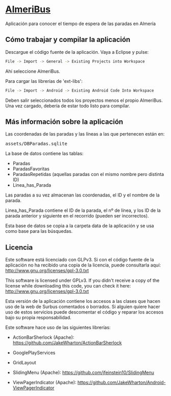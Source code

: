 [AlmeriBus](https://play.google.com/store/apps/details?id=org.arasthel.almeribus)
=========

Aplicación para conocer el tiempo de espera de las paradas en Almería

Cómo trabajar y compilar la aplicación
--------------------------------------

Descargue el código fuente de la aplicación. Vaya a Eclipse y pulse:

```bash
File -> Import -> General -> Existing Projects into Workspace
```
Ahí seleccione AlmeriBus.

Para cargar las librerías de 'ext-libs':

```bash
File -> Import -> Android -> Existing Android Code Into Workspace
```

Deben salir seleccionados todos los proyectos menos el propio AlmeriBus. Una vez cargado, debería de estar todo listo para compilar.

Más información sobre la aplicación
-----------------------------------

Las coordenadas de las paradas y las líneas a las que pertenecen están en:

<pre>assets/DBParadas.sqlite</pre>

La base de datos contiene las tablas:

* Paradas
* ParadasFavoritas
* ParadasRepetidas (aquellas paradas con el mismo nombre pero distinta ID)
* Linea_has_Parada

Las paradas a su vez almacenan las coordenadas, el ID y el nombre de la parada.

Linea_has_Parada contiene el ID de la parada, el nº de línea, y los ID de la parada anterior y siguiente en el recorrido (pueden ser incorrectos).

Esta base de datos se copia a la carpeta data de la aplicación y se usa como base para las búsquedas.

Licencia
--------

Este software está licenciado con GLPv3. Si con el código fuente de la aplicación no ha recibido una copia de la licencia, puede consultarla aquí:
http://www.gnu.org/licenses/gpl-3.0.txt

This software is licensed under GPLv3. If you didn't receive a copy of the license while downloading this code, you can check it here: http://www.gnu.org/licenses/gpl-3.0.txt

Esta versión de la aplicación contiene los accesos a las clases que hacen uso de la web de Surbus comentados o borrados. Si alguien quiere hacer uso de estos servicios puede descomentar el código y reparar los accesos bajo su propia responsabilidad.

Este software hace uso de las siguientes librerías:

* ActionBarSherlock (Apache): https://github.com/JakeWharton/ActionBarSherlock

* GooglePlayServices

* GridLayout

* SlidingMenu (Apache): https://github.com/jfeinstein10/SlidingMenu

* ViewPagerIndicator (Apache): https://github.com/JakeWharton/Android-ViewPagerIndicator



